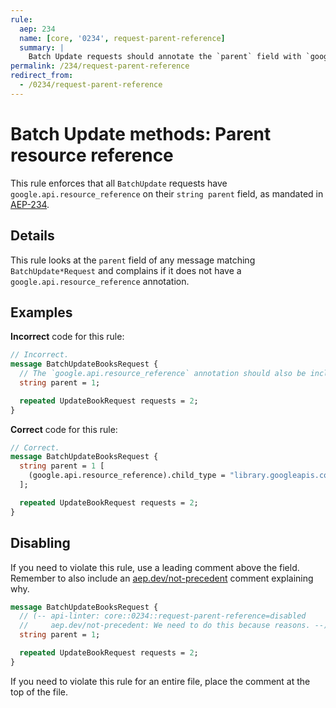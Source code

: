 ```yaml
---
rule:
  aep: 234
  name: [core, '0234', request-parent-reference]
  summary: |
    Batch Update requests should annotate the `parent` field with `google.api.resource_reference`.
permalink: /234/request-parent-reference
redirect_from:
  - /0234/request-parent-reference
---
```


# Batch Update methods: Parent resource reference

This rule enforces that all `BatchUpdate` requests have
`google.api.resource_reference` on their `string parent` field, as mandated in
[AEP-234][].

## Details

This rule looks at the `parent` field of any message matching `BatchUpdate*Request` and
complains if it does not have a `google.api.resource_reference` annotation.

## Examples

**Incorrect** code for this rule:

```proto
// Incorrect.
message BatchUpdateBooksRequest {
  // The `google.api.resource_reference` annotation should also be included.
  string parent = 1;

  repeated UpdateBookRequest requests = 2;
}
```

**Correct** code for this rule:

```proto
// Correct.
message BatchUpdateBooksRequest {
  string parent = 1 [
    (google.api.resource_reference).child_type = "library.googleapis.com/Book"
  ];

  repeated UpdateBookRequest requests = 2;
}
```

## Disabling

If you need to violate this rule, use a leading comment above the field.
Remember to also include an [aep.dev/not-precedent][] comment explaining why.

```proto
message BatchUpdateBooksRequest {
  // (-- api-linter: core::0234::request-parent-reference=disabled
  //     aep.dev/not-precedent: We need to do this because reasons. --)
  string parent = 1;

  repeated UpdateBookRequest requests = 2;
}
```

If you need to violate this rule for an entire file, place the comment at the
top of the file.

[aep-234]: https://aep.dev/234
[aep.dev/not-precedent]: https://aep.dev/not-precedent
